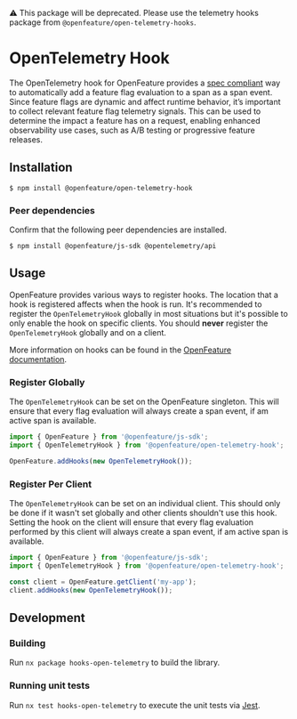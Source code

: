 :warning: This package will be deprecated. Please use the telemetry hooks package from `@openfeature/open-telemetry-hooks`.

# OpenTelemetry Hook

The OpenTelemetry hook for OpenFeature provides a [spec compliant][otel-spec] way to automatically add a feature flag evaluation to a span as a span event. Since feature flags are dynamic and affect runtime behavior, it’s important to collect relevant feature flag telemetry signals. This can be used to determine the impact a feature has on a request, enabling enhanced observability use cases, such as A/B testing or progressive feature releases.

## Installation

```
$ npm install @openfeature/open-telemetry-hook
```

### Peer dependencies

Confirm that the following peer dependencies are installed.

```
$ npm install @openfeature/js-sdk @opentelemetry/api
```

## Usage

OpenFeature provides various ways to register hooks. The location that a hook is registered affects when the hook is run. It's recommended to register the `OpenTelemetryHook` globally in most situations but it's possible to only enable the hook on specific clients. You should **never** register the `OpenTelemetryHook` globally and on a client.

More information on hooks can be found in the [OpenFeature documentation][hook-concept].

### Register Globally

The `OpenTelemetryHook` can be set on the OpenFeature singleton. This will ensure that every flag evaluation will always create a span event, if am active span is available.

```typescript
import { OpenFeature } from '@openfeature/js-sdk';
import { OpenTelemetryHook } from '@openfeature/open-telemetry-hook';

OpenFeature.addHooks(new OpenTelemetryHook());
```

### Register Per Client

The `OpenTelemetryHook` can be set on an individual client. This should only be done if it wasn't set globally and other clients shouldn't use this hook. Setting the hook on the client will ensure that every flag evaluation performed by this client will always create a span event, if am active span is available.

```typescript
import { OpenFeature } from '@openfeature/js-sdk';
import { OpenTelemetryHook } from '@openfeature/open-telemetry-hook';

const client = OpenFeature.getClient('my-app');
client.addHooks(new OpenTelemetryHook());
```

## Development

### Building

Run `nx package hooks-open-telemetry` to build the library.

### Running unit tests

Run `nx test hooks-open-telemetry` to execute the unit tests via [Jest](https://jestjs.io).

[otel-spec]: https://opentelemetry.io/docs/reference/specification/trace/semantic_conventions/feature-flags/
[hook-concept]: https://openfeature.dev/docs/reference/concepts/hooks
